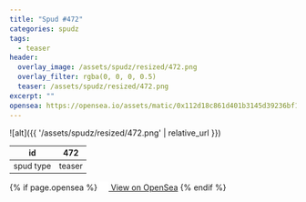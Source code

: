 ```yaml
---
title: "Spud #472"
categories: spudz
tags:
  - teaser
header:
  overlay_image: /assets/spudz/resized/472.png
  overlay_filter: rgba(0, 0, 0, 0.5)
  teaser: /assets/spudz/resized/472.png
excerpt: ""
opensea: https://opensea.io/assets/matic/0x112d18c861d401b3145d39236bf149f01e18beed/472
---
```

![alt]({{ '/assets/spudz/resized/472.png' | relative_url }})

| id | 472 |
|-|-|
| spud type | teaser |

{% if page.opensea %}
<a href="{{page.opensea}}" class="btn btn--info" onclick="window.open(this.href, '_blank'); return false;"><img src="/assets/images/opensea.svg" width="16px"><span>  View on OpenSea</span></a>
{% endif %}

